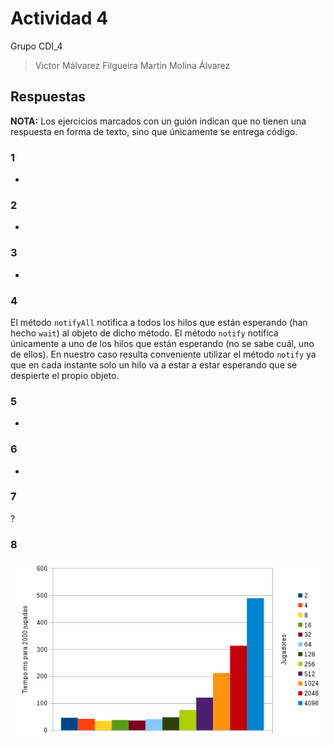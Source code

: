 # Actividad 4

Grupo CDI_4

> Victor Málvarez Filgueira
> Martín Molina Álvarez

## Respuestas

**NOTA:** Los ejercicios marcados con un guión indican que no tienen una respuesta en forma de texto, sino que únicamente se entrega código.

### 1
-

### 2
-

### 3
-

### 4
El método `notifyAll` notifica a todos los hilos que están esperando (han hecho `wait`) al objeto de dicho método. El método `notify` notifica únicamente a uno de los hilos que están esperando (no se sabe cuál, uno de ellos). En nuestro caso resulta conveniente utilizar el método `notify` ya que en cada instante solo un hilo va a estar a estar esperando que se despierte el propio objeto.

### 5
-

### 6
-

### 7
?

### 8
![Gráfico](./docs/anexo_8.png)




